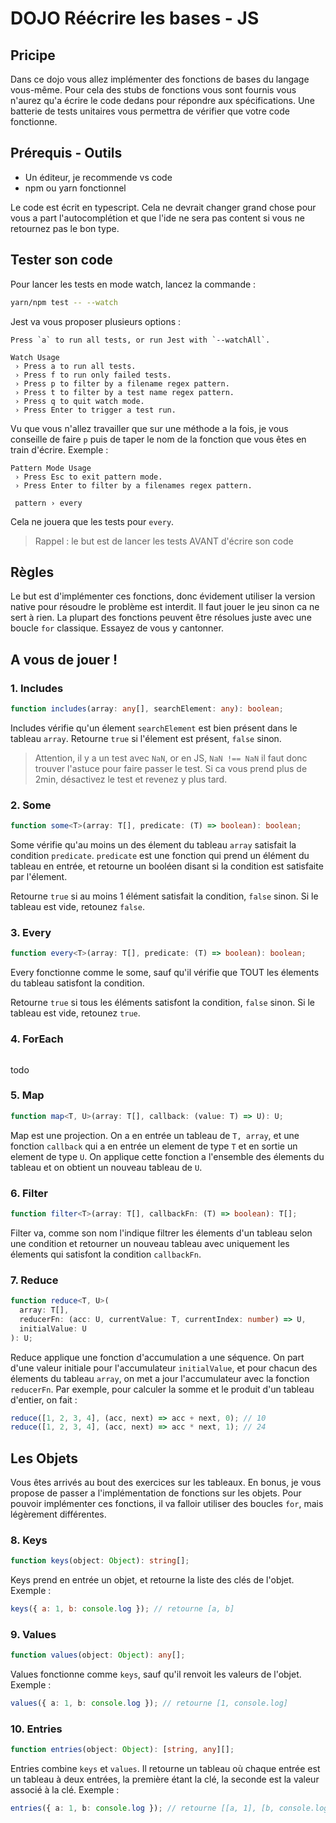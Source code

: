 # DOJO Réécrire les bases - JS

## Pricipe

Dans ce dojo vous allez implémenter des fonctions de bases du langage vous-même. Pour cela des stubs de fonctions vous sont fournis vous n'aurez qu'a écrire le code dedans pour répondre aux spécifications. Une batterie de tests unitaires vous permettra de vérifier que votre code fonctionne.

## Prérequis - Outils

- Un éditeur, je recommende vs code
- npm ou yarn fonctionnel

Le code est écrit en typescript. Cela ne devrait changer grand chose pour vous a part l'autocomplétion et que l'ide ne sera pas content si vous ne retournez pas le bon type.

## Tester son code

Pour lancer les tests en mode watch, lancez la commande :

```bash
yarn/npm test -- --watch
```

Jest va vous proposer plusieurs options :

```
Press `a` to run all tests, or run Jest with `--watchAll`.

Watch Usage
 › Press a to run all tests.
 › Press f to run only failed tests.
 › Press p to filter by a filename regex pattern.
 › Press t to filter by a test name regex pattern.
 › Press q to quit watch mode.
 › Press Enter to trigger a test run.
```

Vu que vous n'allez travailler que sur une méthode a la fois, je vous conseille de faire `p` puis de taper le nom de la fonction que vous êtes en train d'écrire.
Exemple :

```
Pattern Mode Usage
 › Press Esc to exit pattern mode.
 › Press Enter to filter by a filenames regex pattern.

 pattern › every
```

Cela ne jouera que les tests pour `every`.

> Rappel : le but est de lancer les tests AVANT d'écrire son code

## Règles

Le but est d'implémenter ces fonctions, donc évidement utiliser la version native pour résoudre le problème est interdit. Il faut jouer le jeu sinon ca ne sert à rien. La plupart des fonctions peuvent être résolues juste avec une boucle `for` classique. Essayez de vous y cantonner.

## A vous de jouer !

### 1. Includes

```ts
function includes(array: any[], searchElement: any): boolean;
```

Includes vérifie qu'un élement `searchElement` est bien présent dans le tableau `array`.
Retourne `true` si l'élement est présent, `false` sinon.

> Attention, il y a un test avec `NaN`, or en JS, `NaN !== NaN` il faut donc trouver l'astuce pour faire passer le test. Si ca vous prend plus de 2min, désactivez le test et revenez y plus tard.

### 2. Some

```typescript
function some<T>(array: T[], predicate: (T) => boolean): boolean;
```

Some vérifie qu'au moins un des élement du tableau `array` satisfait la condition `predicate`. `predicate` est une fonction qui prend un élément du tableau en entrée, et retourne un booléen disant si la condition est satisfaite par l'élement.

Retourne `true` si au moins 1 élément satisfait la condition, `false` sinon. Si le tableau est vide, retounez `false`.

### 3. Every

```ts
function every<T>(array: T[], predicate: (T) => boolean): boolean;
```

Every fonctionne comme le some, sauf qu'il vérifie que TOUT les élements du tableau satisfont la condition.

Retourne `true` si tous les éléments satisfont la condition, `false` sinon. Si le tableau est vide, retounez `true`.

### 4. ForEach

```ts
```

todo

### 5. Map

```ts
function map<T, U>(array: T[], callback: (value: T) => U): U;
```

Map est une projection. On a en entrée un tableau de `T, array`, et une fonction `callback` qui a en entrée un element de type `T` et en sortie un element de type `U`.
On applique cette fonction a l'ensemble des élements du tableau et on obtient un nouveau tableau de `U`.

### 6. Filter

```ts
function filter<T>(array: T[], callbackFn: (T) => boolean): T[];
```

Filter va, comme son nom l'indique filtrer les élements d'un tableau selon une condition et retourner un nouveau tableau avec uniquement les élements qui satisfont la condition `callbackFn`.

### 7. Reduce

```ts
function reduce<T, U>(
  array: T[],
  reducerFn: (acc: U, currentValue: T, currentIndex: number) => U,
  initialValue: U
): U;
```

Reduce applique une fonction d'accumulation a une séquence. On part d'une valeur initiale pour l'accumulateur `initialValue`, et pour chacun des élements du tableau `array`, on met a jour l'accumulateur avec la fonction `reducerFn`.
Par exemple, pour calculer la somme et le produit d'un tableau d'entier, on fait :

```js
reduce([1, 2, 3, 4], (acc, next) => acc + next, 0); // 10
reduce([1, 2, 3, 4], (acc, next) => acc * next, 1); // 24
```

## Les Objets

Vous êtes arrivés au bout des exercices sur les tableaux. En bonus, je vous propose de passer a l'implémentation de fonctions sur les objets.
Pour pouvoir implémenter ces fonctions, il va falloir utiliser des boucles `for`, mais légèrement différentes.

### 8. Keys

```ts
function keys(object: Object): string[];
```

Keys prend en entrée un objet, et retourne la liste des clés de l'objet.
Exemple :

```js
keys({ a: 1, b: console.log }); // retourne [a, b]
```

### 9. Values

```ts
function values(object: Object): any[];
```

Values fonctionne comme `keys`, sauf qu'il renvoit les valeurs de l'objet.
Exemple :

```ts
values({ a: 1, b: console.log }); // retourne [1, console.log]
```

### 10. Entries

```ts
function entries(object: Object): [string, any][];
```

Entries combine `keys` et `values`. Il retourne un tableau où chaque entrée est un tableau à deux entrées, la première étant la clé, la seconde est la valeur associé à la clé.
Exemple :

```ts
entries({ a: 1, b: console.log }); // retourne [[a, 1], [b, console.log]]
```
